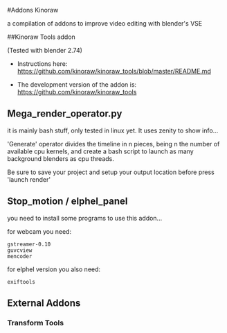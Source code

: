 #Addons Kinoraw

a compilation of addons to improve video editing with blender's VSE


##Kinoraw Tools addon

(Tested with blender 2.74)

* Instructions here:
https://github.com/kinoraw/kinoraw_tools/blob/master/README.md

* The development version of the addon is: 
https://github.com/kinoraw/kinoraw_tools


## Mega_render_operator.py

it is mainly bash stuff, only tested in linux yet. It uses zenity to show info...

'Generate' operator divides the timeline in n pieces, being n the number of available cpu kernels, and create a bash script to launch as many background blenders as cpu threads. 

Be sure to save your project and setup your output location before press 'launch render'

## Stop_motion / elphel_panel

you need to install some programs to use this addon...

for webcam you need:

    gstreamer-0.10
    guvcview
    mencoder

for elphel version you also need:

    exiftools


## External Addons

### Transform Tools
